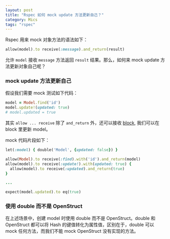 ```yaml
---
layout: post
title: "Rspec 如何 mock update 方法更新自己？"
category: Mics
tags: "rspec"
---
```


Rspec 用来 mock 对象方法的语法如下：

```ruby
allow(model).to receive(:message).and_return(result)
```

允许 `model` 接收 `message` 方法返回 `result` 结果。那么，如何来 mock update 方法更新对象自己呢？

<!-- more -->

### mock update 方法更新自己

假设我们需要 mock 测试如下代码：

```ruby
model = Model.find('id')
model.update!(updated: true)
# model.updated = true
```

其实 `allow ... receive` 除了 `and_return` 外，还可以接收 [block](https://relishapp.com/rspec/rspec-mocks/docs/configuring-responses/block-implementation), 我们可以在 block 里更新 model。

mock 代码片段如下：

```ruby
let(:model) { double('Model', {updated: false}) }

allow(Model).to receive(:find).with('id').and_return(model)
allow(model).to receive(:update!).with(updated: true) {
  allow(model).to receive(:updated).and_return(true)
}

...

expect(model.updated).to eq(true)
```

### 使用 double 而不是 OpenStruct

在上述场景中，创建 model 时使用 double 而不是 OpenStruct。double 和 OpenStruct 都可以将 Hash 的键值转化为属性值，区别在于，double 可以 mock 任何方法，而我们不能 mock OpenStruct 没有实现的方法。
